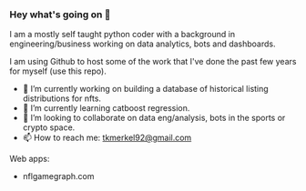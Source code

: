 ### Hey what's going on 👋

I am a mostly self taught python coder with a background in engineering/business working on data analytics, bots and dashboards.

I am using Github to host some of the work that I've done the past few years for myself (use this repo).

- 🔭 I’m currently working on building a database of historical listing distributions for nfts.
- 🌱 I’m currently learning catboost regression.
- 👯 I’m looking to collaborate on data eng/analysis, bots in the sports or crypto space.
- 📫 How to reach me: tkmerkel92@gmail.com

Web apps:
- nflgamegraph.com
